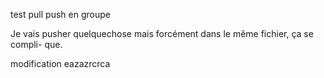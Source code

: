 test pull push en groupe


Je vais pusher quelquechose mais forcément dans le même fichier, ça se compli-
que.

modification eazazrcrca
